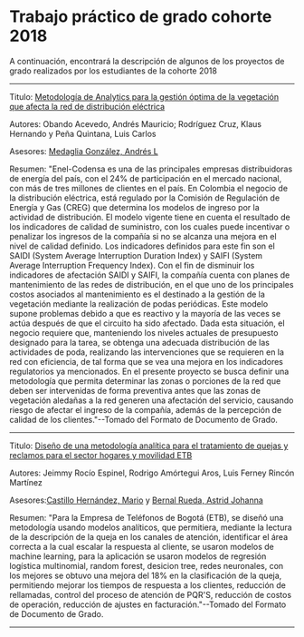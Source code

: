 # Trabajo práctico de grado cohorte 2018
A continuación, encontrará la descripción de algunos de los proyectos de grado realizados por los estudiantes de la cohorte 2018
***
Titulo: [Metodología de Analytics para la gestión óptima de la vegetación que afecta la red de distribución eléctrica ](https://biblioteca.uniandes.edu.co/visor_de_tesis/web/?SessionID=L1Rlc2lzMjAxNjk5LzE5NTg0LnBkZg%3D%3D)

Autores: Obando Acevedo, Andrés Mauricio; Rodríguez Cruz, Klaus Hernando y Peña Quintana, Luis Carlos

Asesores: [Medaglia González, Andrés L](http://scienti.colciencias.gov.co:8081/cvlac/visualizador/generarCurriculoCv.do?cod_rh=0000220981)

Resumen: "Enel-Codensa es una de las principales empresas distribuidoras de energía del país, con el 24% de participación en el mercado nacional, con más de tres millones de clientes en el país. En Colombia el negocio de la distribución eléctrica, está regulado por la Comisión de Regulación de Energía y Gas (CREG) que determina los modelos de ingreso por la actividad de distribución. El modelo vigente tiene en cuenta el resultado de los indicadores de calidad de suministro, con los cuales puede incentivar o penalizar los ingresos de la compañía si no se alcanza una mejora en el nivel de calidad definido. Los indicadores definidos para este fin son el SAIDI (System Average Interruption Duration Index) y SAIFI (System Average Interruption Frequency Index). Con el fin de disminuir los indicadores de afectación SAIDI y SAIFI, la compañía cuenta con planes de mantenimiento de las redes de distribución, en el que uno de los principales costos asociados al mantenimiento es el destinado a la gestión de la vegetación mediante la realización de podas periódicas. Este modelo supone problemas debido a que es reactivo y la mayoría de las veces se actúa después de que el circuito ha sido afectado. Dada esta situación, el negocio requiere que, manteniendo los niveles actuales de presupuesto designado para la tarea, se obtenga una adecuada distribución de las actividades de poda, realizando las intervenciones que se requieren en la red con eficiencia, de tal forma que se vea una mejora en los indicadores regulatorios ya mencionados. En el presente proyecto se busca definir una metodología que permita determinar las zonas o porciones de la red que deben ser intervenidas de forma preventiva antes que las zonas de vegetación aledañas a la red generen una afectación del servicio, causando riesgo de afectar el ingreso de la compañía, además de la percepción de calidad de los clientes."--Tomado del Formato de Documento de Grado.
***

Titulo: [Diseño de una metodología analítica para el tratamiento de quejas y reclamos para el sector hogares y movilidad ETB](https://biblioteca.uniandes.edu.co/visor_de_tesis/web/?SessionID=L1Rlc2lzMjAxNjk5LzE5NjU3LnBkZg%3D%3D)

Autores: Jeimmy Rocío Espinel, Rodrigo Amórtegui Aros, Luis Ferney Rincón Martínez

Asesores:[Castillo Hernández, Mario](http://scienti.colciencias.gov.co:8081/cvlac/visualizador/generarCurriculoCv.do?cod_rh=0000220981) y [Bernal Rueda, Astrid Johanna](https://co.linkedin.com/in/astrid-johanna-bernal-rueda-0128b32a)

Resumen: "Para la Empresa de Teléfonos de Bogotá (ETB), se diseñó una metodología usando modelos analíticos, que permitiera, mediante la lectura de la descripción de la queja en los canales de atención, identificar el área correcta a la cual escalar la respuesta al cliente, se usaron modelos de machine learning, para la aplicación se usaron modelos de regresión logística multinomial, random forest, desicion tree, redes neuronales, con los mejores se obtuvo una mejora del 18% en la clasificación de la queja, permitiendo mejorar los tiempos de respuesta a los clientes, reducción de rellamadas, control del proceso de atención de PQR'S, reducción de costos de operación, reducción de ajustes en facturación."--Tomado del Formato de Documento de Grado.
***


